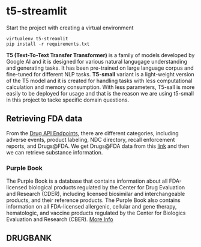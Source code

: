 # t5-streamlit

Start the project with creating a virtual environment

```shell
virtualenv t5-streamlit
pip install -r requirements.txt
```

**T5 (Text-To-Text Transfer Transformer)** is a family of models developed by Google AI and it is designed for various natural langugage understanding and generating tasks. It has been pre-trained on large language corpus and fine-tuned for different NLP tasks. **T5-small** variant is a light-weight version of the T5 model and it is created for handling tasks with less computational calculation and memory consumption. With less parameters, T5-sall is more easily to be deployed for usage and that is the reason we are using t5-small in this project to tacke specific domain questions.


## Retrieving FDA data
From the [Drug API Endpoints](https://open.fda.gov/apis/drug/event/), there are different categories, including adverse events, product labeling, NDC directory, recall enforcement reports, and Drugs@FDA. 
We get Drugs@FDA data from this [link](https://download.open.fda.gov/drug/drugsfda/drug-drugsfda-0001-of-0001.json.zip) and then we can retrieve substance information.

### Purple Book
The Purple Book is a database that contains information about all FDA-licensed biological products regulated by the Center for Drug Evaluation and Research (CDER), including licensed biosimilar and interchangeable products, and their reference products. The Purple Book also contains information on all FDA-licensed allergenic, cellular and gene therapy, hematologic, and vaccine products regulated by the Center for Biologics Evaluation and Research (CBER). [More Info](https://purplebooksearch.fda.gov/)

## DRUGBANK